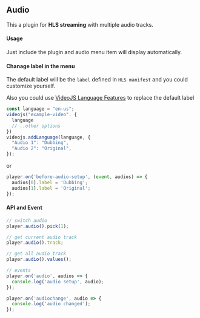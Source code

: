 ## Audio

This a plugin for **HLS streaming** with multiple audio tracks.

#### Usage

Just include the plugin and audio menu item will display automatically.

#### Chanage label in the menu

The default label will be the `label` defined in `HLS manifest` and you could customize yourself.

Also you could use [VideoJS Language Features](https://docs.videojs.com/docs/guides/languages.html) to replace the default label

```js
const language = "en-us";
videojs("example-video". {
  language
  // ..other options
})
videojs.addLanguage(language, {
  "Audio 1": "Dubbing",
  "Audio 2": "Original",
});
```

or

```js
player.on('before-audio-setup', (event, audios) => {
  audios[0].label = 'Dubbing';
  audios[1].label = 'Original';
});
```

#### API and Event

```js
// switch audio
player.audio().pick(1);

// get current audio track
player.audio().track;

// get all audio track
player.audio().values();

// events
player.on('audio', audios => {
  console.log('audio setup', audio);
});

player.on('audiochange', audio => {
  console.log('audio changed');
});
```
